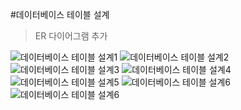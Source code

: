#데이터베이스 테이블 설계
>ER 다이어그램 추가

![데이터베이스 테이블 설계1](../../image/Database_테이블_설계_page-0001.jpg)
![데이터베이스 테이블 설계2](../../image/Database_테이블_설계_page-0002.jpg)
![데이터베이스 테이블 설계3](../../image/Database_테이블_설계_page-0003.jpg)
![데이터베이스 테이블 설계4](../../image/Database_테이블_설계_page-0004.jpg)
![데이터베이스 테이블 설계5](../../image/Database_테이블_설계_page-0005.jpg)
![데이터베이스 테이블 설계6](../../image/Database_테이블_설계_page-0006.jpg)
![데이터베이스 테이블 설계6](../../image/다이어그램.drawio.png)
